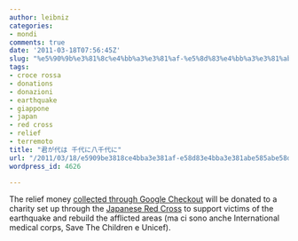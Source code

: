 ```yaml
---
author: leibniz
categories:
- mondi
comments: true
date: '2011-03-18T07:56:45Z'
slug: "%e5%90%9b%e3%81%8c%e4%bb%a3%e3%81%af-%e5%8d%83%e4%bb%a3%e3%81%ab%e5%85%ab%e5%8d%83%e4%bb%a3%e3%81%ab"
tags:
- croce rossa
- donations
- donazioni
- earthquake
- giappone
- japan
- red cross
- relief
- terremoto
title: "君が代は 千代に八千代に"
url: "/2011/03/18/e5909be3818ce4bba3e381af-e58d83e4bba3e381abe585abe58d83e4bba3e381ab/"
wordpress_id: 4626

---
```

The relief money [collected through Google Checkout](http://www.google.com/crisisresponse/japanquake2011.html) will be donated to a charity set up through the [Japanese Red Cross](http://www.jrc.or.jp/english/index.html) to support victims of the earthquake and rebuild the afflicted areas (ma ci sono anche International medical corps, Save The Children e Unicef).
